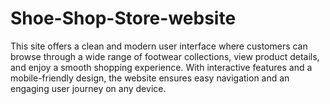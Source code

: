 # Shoe-Shop-Store-website
This site offers a clean and modern user interface where customers can browse through a wide range of footwear collections, view product details, and enjoy a smooth shopping experience. With interactive features and a mobile-friendly design, the website ensures easy navigation and an engaging user journey on any device.
